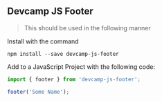 ## Devcamp JS Footer

> This should be used in the following manner

Install with the command

```
npm install --save devcamp-js-footer
```

Add to a JavaScript Project with the following code:

```javascript
import { footer } from 'devcamp-js-footer';

footer('Some Name');
```
